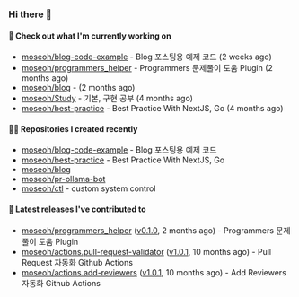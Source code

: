 ### Hi there 👋

#### 👷 Check out what I'm currently working on

- [moseoh/blog-code-example](https://github.com/moseoh/blog-code-example) - Blog 포스팅용 예제 코드 (2 weeks ago)
- [moseoh/programmers_helper](https://github.com/moseoh/programmers_helper) - Programmers 문제풀이 도움 Plugin (2 months ago)
- [moseoh/blog](https://github.com/moseoh/blog) -  (2 months ago)
- [moseoh/Study](https://github.com/moseoh/Study) - 기본, 구현 공부 (4 months ago)
- [moseoh/best-practice](https://github.com/moseoh/best-practice) - Best Practice With NextJS, Go (4 months ago)

#### 👨‍💻 Repositories I created recently

- [moseoh/blog-code-example](https://github.com/moseoh/blog-code-example) - Blog 포스팅용 예제 코드
- [moseoh/best-practice](https://github.com/moseoh/best-practice) - Best Practice With NextJS, Go
- [moseoh/blog](https://github.com/moseoh/blog)
- [moseoh/pr-ollama-bot](https://github.com/moseoh/pr-ollama-bot)
- [moseoh/ctl](https://github.com/moseoh/ctl) - custom system control

#### 🚀 Latest releases I've contributed to

- [moseoh/programmers_helper](https://github.com/moseoh/programmers_helper) ([v0.1.0](https://github.com/moseoh/programmers_helper/releases/tag/v0.1.0), 2 months ago) - Programmers 문제풀이 도움 Plugin
- [moseoh/actions.pull-request-validator](https://github.com/moseoh/actions.pull-request-validator) ([v1.0.1](https://github.com/moseoh/actions.pull-request-validator/releases/tag/v1.0.1), 10 months ago) - Pull Request 자동화 Github Actions
- [moseoh/actions.add-reviewers](https://github.com/moseoh/actions.add-reviewers) ([v1.0.1](https://github.com/moseoh/actions.add-reviewers/releases/tag/v1.0.1), 10 months ago) - Add Reviewers 자동화 Github Actions
